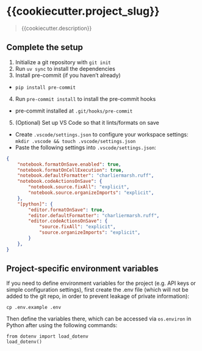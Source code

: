# {{cookiecutter.project_slug}}

> {{cookiecutter.description}}

## Complete the setup

1. Initialize a git repository with `git init`
2. Run `uv sync` to install the dependencies
3. Install pre-commit (if you haven’t already)
- `pip install pre-commit`
4. Run `pre-commit install` to install the pre-commit hooks
- pre-commit installed at `.git/hooks/pre-commit`
5. (Optional) Set up VS Code so that it lints/formats on save
- Create `.vscode/settings.json` to configure your workspace settings: `mkdir .vscode && touch .vscode/settings.json`
- Paste the following settings into `.vscode/settings.json`:
```json
{
    "notebook.formatOnSave.enabled": true,
    "notebook.formatOnCellExecution": true,
    "notebook.defaultFormatter": "charliermarsh.ruff",
    "notebook.codeActionsOnSave": {
        "notebook.source.fixAll": "explicit",
        "notebook.source.organizeImports": "explicit",
    },
    "[python]": {
        "editor.formatOnSave": true,
        "editor.defaultFormatter": "charliermarsh.ruff",
        "editor.codeActionsOnSave": {
            "source.fixAll": "explicit",
            "source.organizeImports": "explicit",
        }
    },
}
```


## Project-specific environment variables

If you need to define environment variables for the project (e.g. API keys or simple configuration settings), 
first create the .env file (which will not be added to the git repo, in order to prevent leakage of private information):

```
cp .env.example .env
```

Then define the variables there, which can be accessed via `os.environ` in Python after using the following commands:

```
from dotenv import load_dotenv
load_dotenv()
```